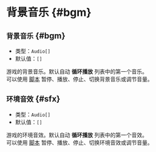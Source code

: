 # 背景音乐 {#bgm}

## `背景音乐` {#bgm}

- 类型：`Audio[]`
- 默认值：`[]`

游戏的背景音乐。默认自动 **循环播放** 列表中的第一个音乐。  
可以使用 [脚本](https://github.com/Withered-Flower-0422/BST/blob/main/_Typings/gameApi/modules/audioManager.d.ts) 暂停、播放、停止、切换背景音乐或调节音量。

## `环境音效` {#sfx}

- 类型：`Audio[]`
- 默认值：`[]`

游戏的环境音效。默认自动 **循环播放** 列表中的第一个音效。  
可以使用 [脚本](https://github.com/Withered-Flower-0422/BST/blob/main/_Typings/gameApi/modules/audioManager.d.ts) 暂停、播放、停止、切换环境音效或调节音量。
